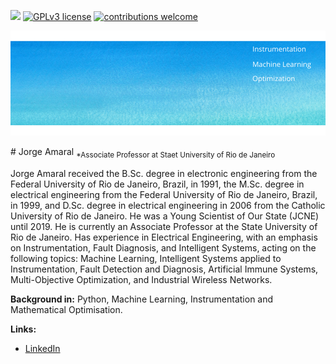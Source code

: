 [![](https://img.shields.io/badge/python-3.7+-blue.svg)](https://www.python.org/downloads/release/python-365/) [![GPLv3 license](https://img.shields.io/badge/License-GPLv3-blue.svg)](http://perso.crans.org/besson/LICENSE.html) [![contributions welcome](https://img.shields.io/badge/contributions-welcome-brightgreen.svg?style=flat)](https://github.com/carlosfab/data_science/issues)

<p align="center">
  <img src="banner.png" >
</p>
# Jorge Amaral
<sub>*Associate Professor at Staet University of Rio de Janeiro</sub>

Jorge Amaral received the B.Sc. degree in electronic engineering from the Federal University of Rio de Janeiro, Brazil, in 1991, 
the M.Sc. degree in electrical engineering from the Federal University of Rio de Janeiro, Brazil, in 1999,
and D.Sc. degree in electrical engineering in 2006 from the Catholic University of Rio de Janeiro.
He was a Young Scientist of Our State (JCNE) until 2019. He is currently an Associate Professor at the State University of Rio de Janeiro. Has experience in Electrical Engineering, with an emphasis on Instrumentation, Fault Diagnosis, and Intelligent Systems, acting on the following topics: Machine Learning, Intelligent Systems applied to Instrumentation, Fault Detection and Diagnosis, Artificial Immune Systems, Multi-Objective Optimization, and Industrial Wireless Networks.

**Background in:** Python, Machine Learning, Instrumentation and Mathematical Optimisation.

**Links:**

* [LinkedIn](https://www.linkedin.com/in/jorge-amaral-78101627/)
